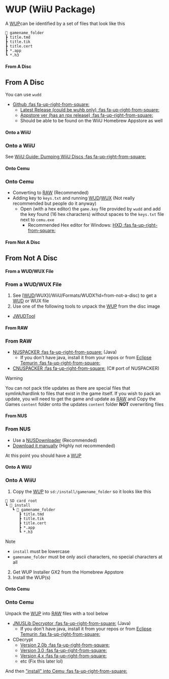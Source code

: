 # WUP (WiiU Package)

A [WUP](WiiU/Formats/WUP)can be identified by a set of files that look like this

```
📁 gamename_folder
┣ title.tmd
┣ title.tik
┣ title.cert
┣ *.app
┗ *.h3
```

<!-- tabs:start -->

#### **From A Disc**

## From A Disc

You can use `wudd`
* [Github :fas fa-up-right-from-square:](https://github.com/wiiu-env/wudd)
    * [Latest Release (could be wuhb only) :fas fa-up-right-from-square:](https://github.com/wiiu-env/wudd/releases/latest)
    * [Appstore ver (has an rpx release) :fas fa-up-right-from-square:](https://github.com/wiiu-env/wudd/releases/tag/v1.2.1)
    * Should be able to be found on the WiiU Homebrew Appstore as well

<!-- tabs:start -->

#### **Onto a WiiU**

### Onto a WiiU

See [WiiU Guide: Dumping WiiU Discs :fas fa-up-right-from-square:](https://wiiu.hacks.guide/#/dump-games)

#### **Onto Cemu**

### Onto Cemu

* Converting to [RAW](/WiiU/Formats/RAW) (Recommended)
* Adding key to `keys.txt` and running [WUD](WiiU/Formats/WUDX)/[WUX](WiiU/Formats/WUDX) (Not really recommended but people do it anyway)
    * Open (with a hex editor) the `game.key` file provided by `wudd` and add the key found (16 hex characters) without spaces to the `keys.txt` file next to `cemu.exe`
        * Recommended Hex editor for Windows: [HXD :fas fa-up-right-from-square:](https://mh-nexus.de/en/hxd/)

<!-- tabs:end -->


#### **From Not A Disc**

## From Not A Disc

<!-- tabs:start -->

#### **From a WUD/WUX File**

### From a WUD/WUX File

1. See [[WUD](WiiU/Formats/WUDX)/WUX](/WiiU/Formats/WUDX?id=from-not-a-disc) to get a [WUD](WiiU/Formats/WUDX) or WUX file
2. Use one of the following tools to unpack the [WUP](WiiU/Formats/WUP) from the disc image
* [JWUDTool](/WiiU/Tools/Other/JWUDTool)

#### **From RAW**

### From RAW

* [NUSPACKER :fas fa-up-right-from-square:](https://github.com/ihaveamac/nuspacker) (Java)
    * If you don't have java, install it from your repos or from [Eclipse Temurin :fas fa-up-right-from-square:](https://adoptium.net/temurin/releases/)
* [CNUSPACKER :fas fa-up-right-from-square:](https://github.com/NicoAICP/CNUS_Packer) (C# port of NUSPACKER)

> [!WARNING]
> You can not pack title updates as there are special files that symlink/hardlink to files that exist in the game itself. If you wish to pack an update, you will need to get the game and update as [RAW](/WiiU/Formats/RAW) and Copy the Games `content` folder onto the updates `content` folder **NOT** overwriting files

#### **From NUS**

### From NUS

* Use a [NUSDownloader](/WiiU/Tools/Nusdownloader) (Recommended)
* [Download it manually](/Masochism/NUSDownload) (Highly not recommended)

<!-- tabs:end -->

At this point you should have a [WUP](WiiU/Formats/WUP)

<!-- tabs:start -->

#### **Onto A WiiU**

### Onto A WiiU

1. Copy the [WUP](WiiU/Formats/WUP) to `sd:/install/gamename_folder` so it looks like this

```
💾 SD card root
┗ 📁 install
   ┗ 📁 gamename_folder
      ┣ title.tmd
      ┣ title.tik
      ┣ title.cert
      ┣ *.app
      ┗ *.h3
```

> [!NOTE]
> * `install` must be lowercase
> * `gamename_folder` must be only ascii characters, no special characters at all

2. Get WUP Installer GX2 from the Homebrew Appstore
3. Install the WUP(s)


#### **Onto Cemu**

### Onto Cemu

Unpack the [WUP](WiiU/Formats/WUP) into [RAW](WiiU/Formats/RAW) files with a tool below
* [JNUSLib Decryptor :fas fa-up-right-from-square:](https://github.com/Maschell/JNUSLibDecryptor) (Java)
    * If you don't have java, install it from your repos or from [Eclipse Temurin :fas fa-up-right-from-square:](https://adoptium.net/temurin/releases/)
* CDecrypt
    * [Version 2.0b :fas fa-up-right-from-square:](https://gbatemp.net/download/cdecrypt.35671/)
    * [Version 3.0 :fas fa-up-right-from-square:](https://gbatemp.net/threads/release-cdecrypt-v3-0.554220/)
    * [Version 4.x :fas fa-up-right-from-square:](https://gbatemp.net/threads/release-cdecrypt-v4-x.578790/)
    * etc (Fix this later lol)

And then ["install" into Cemu :fas fa-up-right-from-square:](https://cemu.cfw.guide/installing-games.html?tab=installing-dumps#saves)

<!-- tabs:end -->

<!-- tabs:end -->